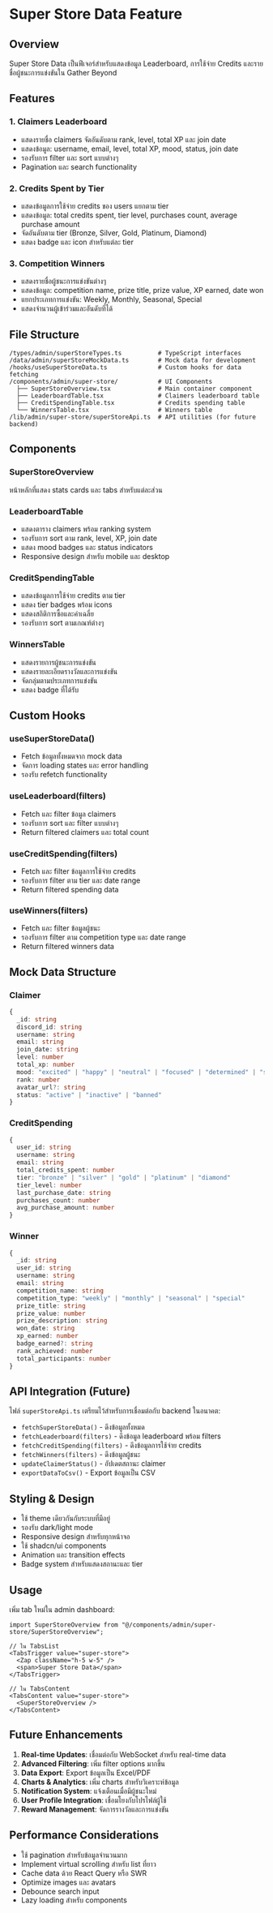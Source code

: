 # Super Store Data Feature

## Overview
Super Store Data เป็นฟีเจอร์สำหรับแสดงข้อมูล Leaderboard, การใช้จ่าย Credits และรายชื่อผู้ชนะการแข่งขันใน Gather Beyond

## Features

### 1. Claimers Leaderboard
- แสดงรายชื่อ claimers จัดอันดับตาม rank, level, total XP และ join date
- แสดงข้อมูล: username, email, level, total XP, mood, status, join date
- รองรับการ filter และ sort แบบต่างๆ
- Pagination และ search functionality

### 2. Credits Spent by Tier
- แสดงข้อมูลการใช้จ่าย credits ของ users แยกตาม tier
- แสดงข้อมูล: total credits spent, tier level, purchases count, average purchase amount
- จัดอันดับตาม tier (Bronze, Silver, Gold, Platinum, Diamond)
- แสดง badge และ icon สำหรับแต่ละ tier

### 3. Competition Winners
- แสดงรายชื่อผู้ชนะการแข่งขันต่างๆ
- แสดงข้อมูล: competition name, prize title, prize value, XP earned, date won
- แยกประเภทการแข่งขัน: Weekly, Monthly, Seasonal, Special
- แสดงจำนวนผู้เข้าร่วมและอันดับที่ได้

## File Structure

```
/types/admin/superStoreTypes.ts          # TypeScript interfaces
/data/admin/superStoreMockData.ts        # Mock data for development
/hooks/useSuperStoreData.ts              # Custom hooks for data fetching
/components/admin/super-store/           # UI Components
  ├── SuperStoreOverview.tsx             # Main container component
  ├── LeaderboardTable.tsx               # Claimers leaderboard table
  ├── CreditSpendingTable.tsx            # Credits spending table
  └── WinnersTable.tsx                   # Winners table
/lib/admin/super-store/superStoreApi.ts  # API utilities (for future backend)
```

## Components

### SuperStoreOverview
หน้าหลักที่แสดง stats cards และ tabs สำหรับแต่ละส่วน

### LeaderboardTable
- แสดงตาราง claimers พร้อม ranking system
- รองรับการ sort ตาม rank, level, XP, join date
- แสดง mood badges และ status indicators
- Responsive design สำหรับ mobile และ desktop

### CreditSpendingTable
- แสดงข้อมูลการใช้จ่าย credits ตาม tier
- แสดง tier badges พร้อม icons
- แสดงสถิติการซื้อและค่าเฉลี่ย
- รองรับการ sort ตามเกณฑ์ต่างๆ

### WinnersTable
- แสดงรายการผู้ชนะการแข่งขัน
- แสดงรายละเอียดรางวัลและการแข่งขัน
- จัดกลุ่มตามประเภทการแข่งขัน
- แสดง badge ที่ได้รับ

## Custom Hooks

### useSuperStoreData()
- Fetch ข้อมูลทั้งหมดจาก mock data
- จัดการ loading states และ error handling
- รองรับ refetch functionality

### useLeaderboard(filters)
- Fetch และ filter ข้อมูล claimers
- รองรับการ sort และ filter แบบต่างๆ
- Return filtered claimers และ total count

### useCreditSpending(filters)
- Fetch และ filter ข้อมูลการใช้จ่าย credits
- รองรับการ filter ตาม tier และ date range
- Return filtered spending data

### useWinners(filters)
- Fetch และ filter ข้อมูลผู้ชนะ
- รองรับการ filter ตาม competition type และ date range
- Return filtered winners data

## Mock Data Structure

### Claimer
```typescript
{
  _id: string
  discord_id: string
  username: string
  email: string
  join_date: string
  level: number
  total_xp: number
  mood: "excited" | "happy" | "neutral" | "focused" | "determined" | "stressed"
  rank: number
  avatar_url?: string
  status: "active" | "inactive" | "banned"
}
```

### CreditSpending
```typescript
{
  user_id: string
  username: string
  email: string
  total_credits_spent: number
  tier: "bronze" | "silver" | "gold" | "platinum" | "diamond"
  tier_level: number
  last_purchase_date: string
  purchases_count: number
  avg_purchase_amount: number
}
```

### Winner
```typescript
{
  _id: string
  user_id: string
  username: string
  email: string
  competition_name: string
  competition_type: "weekly" | "monthly" | "seasonal" | "special"
  prize_title: string
  prize_value: number
  prize_description: string
  won_date: string
  xp_earned: number
  badge_earned?: string
  rank_achieved: number
  total_participants: number
}
```

## API Integration (Future)

ไฟล์ `superStoreApi.ts` เตรียมไว้สำหรับการเชื่อมต่อกับ backend ในอนาคต:

- `fetchSuperStoreData()` - ดึงข้อมูลทั้งหมด
- `fetchLeaderboard(filters)` - ดึงข้อมูล leaderboard พร้อม filters
- `fetchCreditSpending(filters)` - ดึงข้อมูลการใช้จ่าย credits
- `fetchWinners(filters)` - ดึงข้อมูลผู้ชนะ
- `updateClaimerStatus()` - อัปเดตสถานะ claimer
- `exportDataToCsv()` - Export ข้อมูลเป็น CSV

## Styling & Design

- ใช้ theme เดียวกันกับระบบที่มีอยู่
- รองรับ dark/light mode
- Responsive design สำหรับทุกหน้าจอ
- ใช้ shadcn/ui components
- Animation และ transition effects
- Badge system สำหรับแสดงสถานะและ tier

## Usage

เพิ่ม tab ใหม่ใน admin dashboard:

```tsx
import SuperStoreOverview from "@/components/admin/super-store/SuperStoreOverview";

// ใน TabsList
<TabsTrigger value="super-store">
  <Zap className="h-5 w-5" />
  <span>Super Store Data</span>
</TabsTrigger>

// ใน TabsContent
<TabsContent value="super-store">
  <SuperStoreOverview />
</TabsContent>
```

## Future Enhancements

1. **Real-time Updates**: เชื่อมต่อกับ WebSocket สำหรับ real-time data
2. **Advanced Filtering**: เพิ่ม filter options มากขึ้น
3. **Data Export**: Export ข้อมูลเป็น Excel/PDF
4. **Charts & Analytics**: เพิ่ม charts สำหรับวิเคราะห์ข้อมูล
5. **Notification System**: แจ้งเตือนเมื่อมีผู้ชนะใหม่
6. **User Profile Integration**: เชื่อมโยงกับโปรไฟล์ผู้ใช้
7. **Reward Management**: จัดการรางวัลและการแข่งขัน

## Performance Considerations

- ใช้ pagination สำหรับข้อมูลจำนวนมาก
- Implement virtual scrolling สำหรับ list ที่ยาว
- Cache data ด้วย React Query หรือ SWR
- Optimize images และ avatars
- Debounce search input
- Lazy loading สำหรับ components
